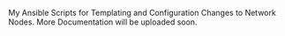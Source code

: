 My Ansible Scripts for Templating and Configuration Changes to Network Nodes. More Documentation will be uploaded soon.
